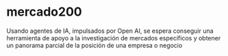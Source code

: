 # mercado200
Usando agentes de IA, impulsados por Open AI, se espera conseguir una herramienta de apoyo a la investigación de mercados específicos y obtener un panorama parcial de la posición de una empresa o negocio
